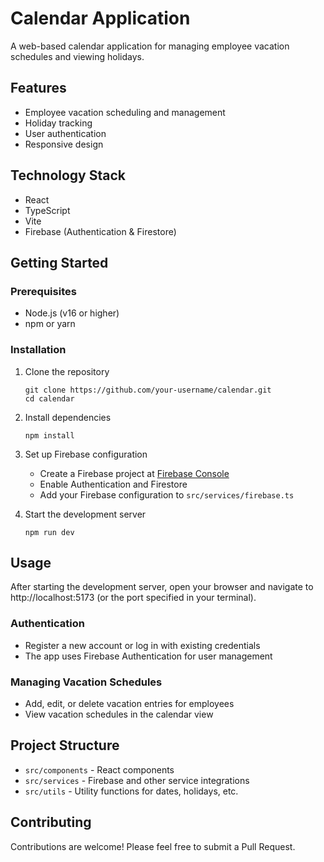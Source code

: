 # Calendar Application

A web-based calendar application for managing employee vacation schedules and viewing holidays.

## Features

- Employee vacation scheduling and management
- Holiday tracking
- User authentication
- Responsive design

## Technology Stack

- React
- TypeScript
- Vite
- Firebase (Authentication & Firestore)

## Getting Started

### Prerequisites

- Node.js (v16 or higher)
- npm or yarn

### Installation

1. Clone the repository
   ```
   git clone https://github.com/your-username/calendar.git
   cd calendar
   ```

2. Install dependencies
   ```
   npm install
   ```

3. Set up Firebase configuration
   - Create a Firebase project at [Firebase Console](https://console.firebase.google.com/)
   - Enable Authentication and Firestore
   - Add your Firebase configuration to `src/services/firebase.ts`

4. Start the development server
   ```
   npm run dev
   ```

## Usage

After starting the development server, open your browser and navigate to http://localhost:5173 (or the port specified in your terminal).

### Authentication

- Register a new account or log in with existing credentials
- The app uses Firebase Authentication for user management

### Managing Vacation Schedules

- Add, edit, or delete vacation entries for employees
- View vacation schedules in the calendar view

## Project Structure

- `src/components` - React components
- `src/services` - Firebase and other service integrations
- `src/utils` - Utility functions for dates, holidays, etc.

## Contributing

Contributions are welcome! Please feel free to submit a Pull Request.
